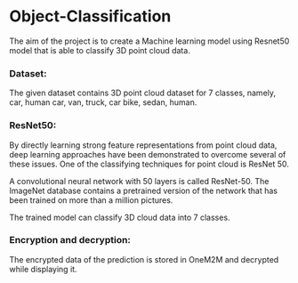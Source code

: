 # Object-Classification
The aim of the project is to create a Machine learning model using Resnet50
model that is able to classify 3D point cloud data.

### Dataset:
The given dataset contains 3D point cloud dataset for 7 classes, namely, car, human
car, van, truck, car bike, sedan, human.

### ResNet50:

By directly learning strong feature representations from point cloud data,
deep learning approaches have been demonstrated to overcome several of these
issues. One of the classifying techniques for point cloud is ResNet 50.

A convolutional neural network with 50 layers is called ResNet-50. The
ImageNet database contains a pretrained version of the network that has been
trained on more than a million pictures.

The trained model can classify 3D cloud data into 7 classes.

### Encryption and decryption:

The encrypted data of the prediction is stored in OneM2M and decrypted while displaying it.
